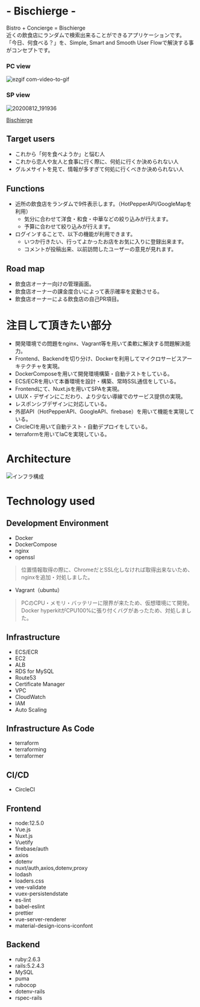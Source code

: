 # - Bischierge -

Bistro + Concierge = Bischierge <br>
近くの飲食店にランダムで検索出来ることができるアプリケーションです。<br>
「今日、何食べる？」を、Simple, Smart and Smooth User Flowで解決する事がコンセプトです。

### PC view
![ezgif com-video-to-gif](https://user-images.githubusercontent.com/35006561/90004321-63915a80-dcd0-11ea-89ef-a65d7dfd3e11.gif)

### SP view
![20200812_191936](https://user-images.githubusercontent.com/35006561/90004702-0fd34100-dcd1-11ea-9ae5-9bc07bbc4290.GIF)

[Bischierge](https://www.bischierge.work/)

## Target users
- これから「何を食べようか」と悩む人
- これから恋人や友人と食事に行く際に、何処に行くか決められない人
- グルメサイトを見て、情報が多すぎて何処に行くべきか決められない人

## Functions
- 近所の飲食店をランダムで9件表示します。（HotPepperAPI/GoogleMapを利用）
  - 気分に合わせて洋食・和食・中華などの絞り込みが行えます。
  - 予算に合わせて絞り込みが行えます。
- ログインすることで、以下の機能が利用できます。
  - いつか行きたい、行ってよかったお店をお気に入りに登録出来ます。 
  - コメントが投稿出来、以前訪問したユーザーの意見が見れます。

## Road map
- 飲食店オーナー向けの管理画面。
- 飲食店オーナーの課金度合いによって表示確率を変動させる。
- 飲食店オーナーによる飲食店の自己PR項目。

# 注目して頂きたい部分

- 開発環境での問題をnginx、Vagrant等を用いて柔軟に解決する問題解決能力。
- Frontend、Backendを切り分け、Dockerを利用してマイクロサービスアーキテクチャを実現。
- DockerComposeを用いて開発環境構築・自動テストをしている。
- ECS/ECRを用いて本番環境を設計・構築、常時SSL通信をしている。
- Frontendにて、Nuxt.jsを用いてSPAを実現。
- UIUX・デザインにこだわり、より少ない導線でのサービス提供の実現。
- レスポンシブデザインに対応している。
- 外部API（HotPepperAPI、GoogleAPI、firebase）を用いて機能を実現している。
- CircleCIを用いて自動テスト・自動デプロイをしている。
- terraformを用いてIaCを実現している。

# Architecture
![インフラ構成](https://user-images.githubusercontent.com/35006561/90001148-04314b80-dccc-11ea-9497-44a40d9bd6d5.png)

# Technology used
## Development Environment
- Docker
- DockerCompose
- nginx
- openssl <br>
> 位置情報取得の際に、ChromeだとSSL化しなければ取得出来ないため、nginxを追加・対処しました。
- Vagrant（ubuntu） <br>
> PCのCPU・メモリ・バッテリーに限界が来たため、仮想環境にて開発。 <br>
> Docker hyperkitがCPU100%に張り付くバグがあったため、対処しました。


## Infrastructure
- ECS/ECR
- EC2
- ALB
- RDS for MySQL
- Route53
- Certificate Manager
- VPC
- CloudWatch
- IAM
- Auto Scaling

## Infrastructure As Code
- terraform
- terraforming
- terraformer

## CI/CD
- CircleCI

## Frontend
- node:12.5.0
- Vue.js
- Nuxt.js
- Vuetify
- firebase/auth
- axios
- dotenv
- nuxt/auth,axios,dotenv,proxy
- lodash
- loaders.css
- vee-validate
- vuex-persistendstate
- es-lint
- babel-eslint
- prettier
- vue-server-renderer
- material-design-icons-iconfont

## Backend
- ruby:2.6.3
- rails:5.2.4.3
- MySQL
- puma
- rubocop
- dotenv-rails
- rspec-rails
